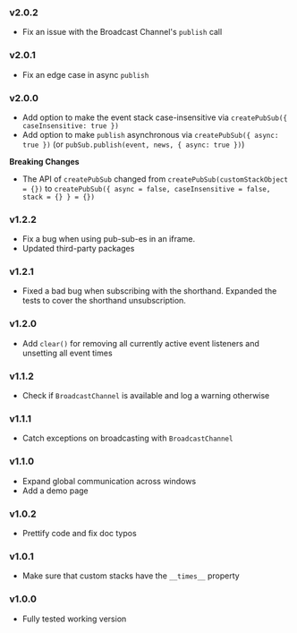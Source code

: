 ### v2.0.2

- Fix an issue with the Broadcast Channel's `publish` call

### v2.0.1

- Fix an edge case in async `publish`

### v2.0.0

- Add option to make the event stack case-insensitive via `createPubSub({ caseInsensitive: true })`
- Add option to make `publish` asynchronous via `createPubSub({ async: true })` (or `pubSub.publish(event, news, { async: true })`)

**Breaking Changes**

- The API of `createPubSub` changed from `createPubSub(customStackObject = {})` to `createPubSub({ async = false, caseInsensitive = false, stack = {} } = {})`

### v1.2.2

- Fix a bug when using pub-sub-es in an iframe.
- Updated third-party packages

### v1.2.1

- Fixed a bad bug when subscribing with the shorthand. Expanded the tests to cover the shorthand unsubscription.

### v1.2.0

- Add `clear()` for removing all currently active event listeners and unsetting all event times

### v1.1.2

- Check if `BroadcastChannel` is available and log a warning otherwise

### v1.1.1

- Catch exceptions on broadcasting with `BroadcastChannel`

### v1.1.0

- Expand global communication across windows
- Add a demo page

### v1.0.2

- Prettify code and fix doc typos

### v1.0.1

- Make sure that custom stacks have the `__times__` property

### v1.0.0

- Fully tested working version
